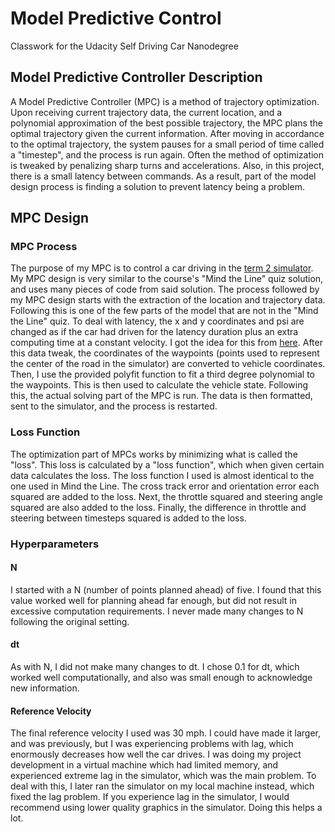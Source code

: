 # Model Predictive Control
Classwork for the Udacity Self Driving Car Nanodegree

## Model Predictive Controller Description

A Model Predictive Controller (MPC) is a method of trajectory optimization. Upon receiving current trajectory data, the current location, and a polynomial approximation of the best possible trajectory, the MPC plans the optimal trajectory given the current information. After moving in accordance to the optimal trajectory, the system pauses for a small period of time called a "timestep", and the process is run again. Often the method of optimization is tweaked by penalizing sharp turns and accelerations. Also, in this project, there is a small latency between commands. As a result, part of the model design process is finding a solution to prevent latency being a problem.

## MPC Design

### MPC Process

The purpose of my MPC is to control a car driving in the [term 2 simulator](https://github.com/udacity/self-driving-car-sim).
My MPC design is very similar to the course's "Mind the Line" quiz solution, and uses many pieces of code from said solution. The process followed by my MPC design starts with the extraction of the location and trajectory data. Following this is one of the few parts of the model that are not in the "Mind the Line" quiz. To deal with latency, the x and y coordinates and psi are changed as if the car had driven for the latency duration plus an extra computing time at a constant velocity. I got the idea for this from [here](https://github.com/gardenermike/model-predictive-controller/blob/master/src/main.cpp). After this data tweak, the coordinates of the waypoints (points used to represent the center of the road in the simulator) are converted to vehicle coordinates. Then, I use the provided polyfit function to fit a third degree polynomial to the waypoints. This is then used to calculate the vehicle state. Following this, the actual solving part of the MPC is run. The data is then formatted, sent to the simulator, and the process is restarted.

### Loss Function

The optimization part of MPCs works by minimizing what is called the "loss". This loss is calculated by a "loss function", which when given certain data calculates the loss. The loss function I used is almost identical to the one used in Mind the Line. The cross track error and orientation error each squared are added to the loss. Next, the throttle squared and steering angle squared are also added to the loss. Finally, the difference in throttle and steering between timesteps squared is added to the loss.

### Hyperparameters

#### N

I started with a N (number of points planned ahead) of five. I found that this value worked well for planning ahead far enough, but did not result in excessive computation requirements. I never made many changes to N following the original setting.

#### dt

As with N, I did not make many changes to dt. I chose 0.1 for dt, which worked well computationally, and also was small enough to acknowledge new information.

#### Reference Velocity

The final reference velocity I used was 30 mph. I could have made it larger, and was previously, but I was experiencing problems with lag, which enormously decreases how well the car drives. I was doing my project development in a virtual machine which had limited memory, and experienced extreme lag in the simulator, which was the main problem. To deal with this, I later ran the simulator on my local machine instead, which fixed the lag problem. If you experience lag in the simulator, I would recommend using lower quality graphics in the simulator. Doing this helps a lot.
